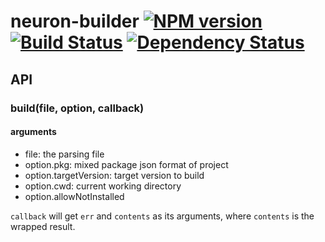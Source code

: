 # neuron-builder [![NPM version](https://badge.fury.io/js/neuron-builder.png)](http://badge.fury.io/js/neuron-builder) [![Build Status](https://travis-ci.org/cortexjs/neuron-builder.png?branch=master)](https://travis-ci.org/cortexjs/neuron-builder) [![Dependency Status](https://gemnasium.com/cortexjs/neuron-builder.png)](https://gemnasium.com/cortexjs/neuron-builder)

## API

### build(file, option, callback)

#### arguments
- file: the parsing file
- option.pkg: mixed package json format of project
- option.targetVersion: target version to build
- option.cwd: current working directory
- option.allowNotInstalled

`callback` will get `err` and `contents` as its arguments, where `contents` is the wrapped result.